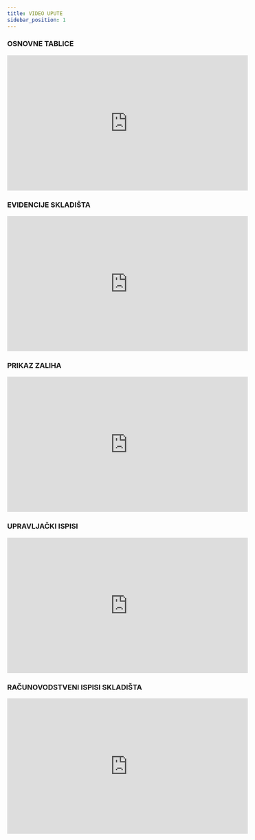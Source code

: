 ```yaml
---
title: VIDEO UPUTE
sidebar_position: 1
---
```


### OSNOVNE TABLICE

<iframe width="560" height="315" src="https://www.youtube.com/embed/I0NEij2-JqA" title="YouTube video player" frameborder="0" allowfullscreen= "true"></iframe>

### EVIDENCIJE SKLADIŠTA

<iframe width="560" height="315" src="https://www.youtube.com/embed/yKMb9J2jBSw" title="YouTube video player" frameborder="0" allowfullscreen= "true"></iframe>

### PRIKAZ ZALIHA

<iframe width="560" height="315" src="https://www.youtube.com/embed/_uEq-tBLn9M" title="YouTube video player" frameborder="0" allowfullscreen= "true"></iframe>

### UPRAVLJAČKI ISPISI

<iframe width="560" height="315" src="https://www.youtube.com/embed/5Y3haMHOa_A" title="YouTube video player" frameborder="0" allowfullscreen= "true"></iframe>

### RAČUNOVODSTVENI ISPISI SKLADIŠTA

<iframe width="560" height="315" src="https://www.youtube.com/embed/KbtJc-II1tQ" title="YouTube video player" frameborder="0" allowfullscreen= "true"></iframe>